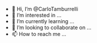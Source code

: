 - 👋 Hi, I’m @CarloTamburrelli
- 👀 I’m interested in ...
- 🌱 I’m currently learning ...
- 💞️ I’m looking to collaborate on ...
- 📫 How to reach me ...

<!---
CarloTamburrelli/CarloTamburrelli is a ✨ special ✨ repository because its `README.md` (this file) appears on your GitHub profile.
You can click the Preview link to take a look at your changes.
--->
